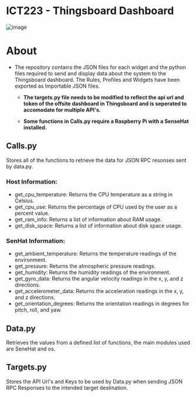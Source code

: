 # ICT223 - Thingsboard Dashboard

![image](https://user-images.githubusercontent.com/95189970/218229756-f085c006-9477-4089-af92-e772d5f304de.png)

# About #

- The repository contains the JSON files for each widget and the python files required to send and display data about the system to the Thingsboard dashboard. The Rules, Profiles and Widgets have been exported as Importable JSON files.

  - **The targets.py file needs to be modified to reflect the api url and token of the offsite dashboard in Thingsboard and is seperated to accomodate for multiple API's.**

  - **Some functions in Calls.py require a Raspberry Pi with a SenseHat installed.**

## Calls.py ##

Stores all of the functions to retrieve the data for JSON RPC resonses sent by data.py. 

### Host Information: ###


- get_cpu_temperature: Returns the CPU temperature as a string in Celsius.
- get_cpu_use: Returns the percentage of CPU used by the user as a percent value.
- get_ram_info: Returns a list of information about RAM usage.
- get_disk_space: Returns a list of information about disk space usage.

### SenHat Information: ###

- get_ambient_temperature: Returns the temperature readings of the environment.
- get_pressure: Returns the atmospheric pressure readings.
- get_humidity: Returns the humidity readings of the environment.
- get_gyro_data: Returns the angular velocity readings in the x, y, and z directions.
- get_accelerometer_data: Returns the acceleration readings in the x, y, and z directions.
- get_orientation_degrees: Returns the orientation readings in degrees for pitch, roll, and yaw.

## Data.py ##

Retrieves the values from a defined list of functions, the main modules used are SeneHat and os.

## Targets.py ##

Stores the API Url's and Keys to be used by Data.py when sending JSON RPC Responses to the intended target destination.
